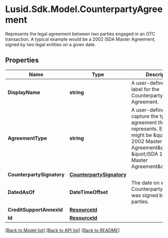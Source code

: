 # Lusid.Sdk.Model.CounterpartyAgreement
Represents the legal agreement between two parties engaged in an OTC transaction.  A typical example would be a 2002 ISDA Master Agreement, signed by two legal entities on a given date.

## Properties

Name | Type | Description | Notes
------------ | ------------- | ------------- | -------------
**DisplayName** | **string** | A user-defined display label for the Counterparty Agreement. | 
**AgreementType** | **string** | A user-defined field to capture the type of agreement this represents. Examples might be \&quot;ISDA 2002 Master Agreement\&quot; or \&quot;ISDA 1992 Master Agreement\&quot;. | 
**CounterpartySignatory** | [**CounterpartySignatory**](CounterpartySignatory.md) |  | 
**DatedAsOf** | **DateTimeOffset** | The date on which the CounterpartyAgreement was signed by both parties. | 
**CreditSupportAnnexId** | [**ResourceId**](ResourceId.md) |  | 
**Id** | [**ResourceId**](ResourceId.md) |  | 

[[Back to Model list]](../README.md#documentation-for-models) [[Back to API list]](../README.md#documentation-for-api-endpoints) [[Back to README]](../README.md)

